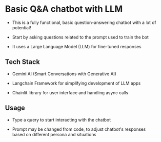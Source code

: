 # Basic Q&A chatbot with LLM

- This is a fully functional, basic question-answering chatbot with a lot of potential!

- Start by asking questions related to the prompt used to train the bot

- It uses a Large Language Model (LLM) for fine-tuned responses

## Tech Stack

- Gemini AI (Smart Conversations with Generative AI)

- Langchain Framework for simplifying development of LLM apps

- Chainlit library for user interface and handling async calls

## Usage

- Type a query to start interacting with the chatbot

- Prompt may be changed from code, to adjust chatbot's responses based on different persona and situations